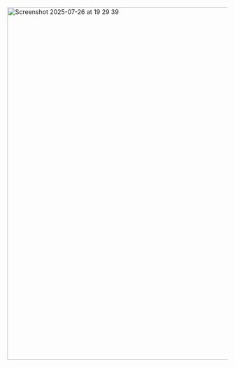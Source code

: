 <img width="956" height="804" alt="Screenshot 2025-07-26 at 19 29 39" src="https://github.com/user-attachments/assets/5bb8cf9c-1330-41dd-b2a6-647b8852f259" />
